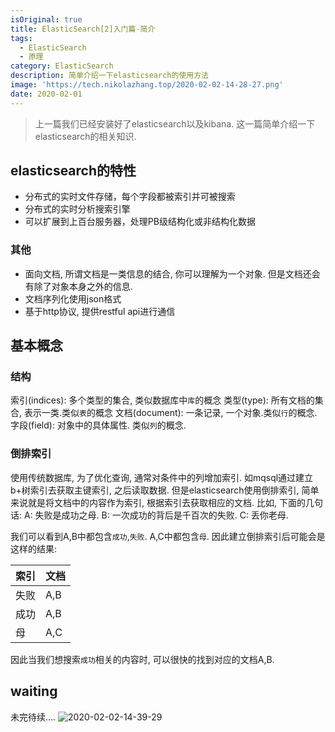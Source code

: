 ```yaml
---
isOriginal: true
title: ElasticSearch[2]入门篇-简介
tags:
  - ElasticSearch
  - 原理
category: ElasticSearch
description: 简单介绍一下elasticsearch的使用方法
image: 'https://tech.nikolazhang.top/2020-02-02-14-28-27.png'
date: 2020-02-01
---
```


> 上一篇我们已经安装好了elasticsearch以及kibana. 这一篇简单介绍一下elasticsearch的相关知识.

## elasticsearch的特性

- 分布式的实时文件存储，每个字段都被索引并可被搜索
- 分布式的实时分析搜索引擎
- 可以扩展到上百台服务器，处理PB级结构化或非结构化数据

### 其他

- 面向文档, 所谓文档是一类信息的结合, 你可以理解为一个对象. 但是文档还会有除了对象本身之外的信息.
- 文档序列化使用json格式
- 基于http协议, 提供restful api进行通信

## 基本概念

### 结构

索引(indices): 多个类型的集合, 类似数据库中`库`的概念
类型(type): 所有文档的集合, 表示一类.类似`表`的概念
文档(document): 一条记录, 一个对象.类似`行`的概念.
字段(field): 对象中的具体属性. 类似`列`的概念.

### 倒排索引

使用传统数据库, 为了优化查询, 通常对条件中的列增加索引. 如mqsql通过建立b+树索引去获取主键索引, 之后读取数据.
但是elasticsearch使用倒排索引, 简单来说就是将文档中的内容作为索引, 根据索引去获取相应的文档.
比如, 下面的几句话:
A: 失败是成功之母.
B: 一次成功的背后是千百次的失败.
C: 丢你老母.

我们可以看到A,B中都包含`成功`,`失败`. A,C中都包含`母`.
因此建立倒排索引后可能会是这样的结果:

| 索引 | 文档 |
| ---- | ---- |
| 失败 | A,B  |
| 成功 | A,B  |
| 母   | A,C  |

因此当我们想搜索`成功`相关的内容时, 可以很快的找到对应的文档A,B.

## waiting

未完待续....
![2020-02-02-14-39-29](https://tech.nikolazhang.top/2020-02-02-14-39-29.png)
